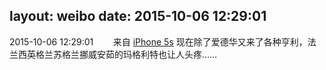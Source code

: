 layout: weibo
date: 2015-10-06 12:29:01
---
2015-10-06 12:29:01  &nbsp;&nbsp;&nbsp;&nbsp;&nbsp;&nbsp; 来自 <a href="sinaweibo://customweibosource" rel="nofollow">iPhone 5s</a>
现在除了爱德华又来了各种亨利，法兰西英格兰苏格兰挪威安茹的玛格利特也让人头疼…… ​​​
